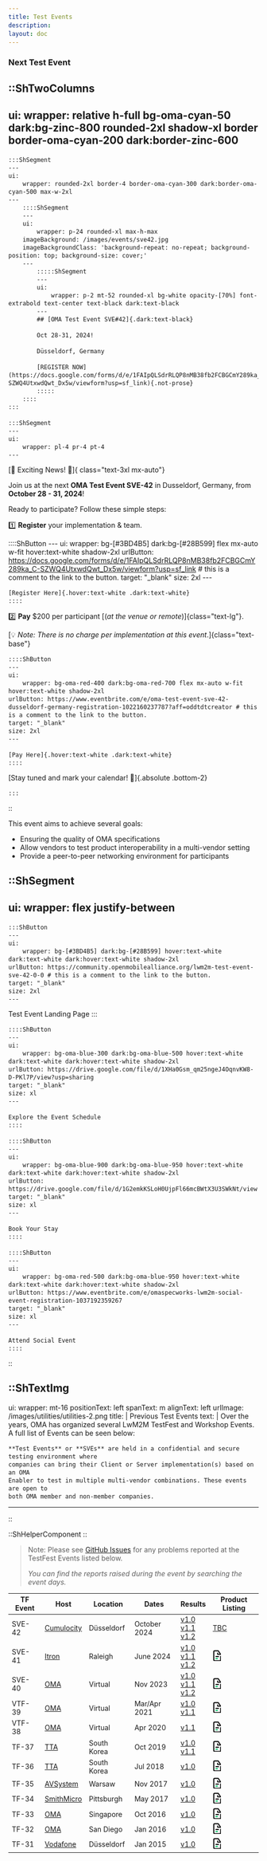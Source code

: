 ```yaml
---
title: Test Events
description:
layout: doc
---
```


### Next Test Event

::ShTwoColumns
---
ui:
    wrapper: relative h-full bg-oma-cyan-50 dark:bg-zinc-800 rounded-2xl shadow-xl border border-oma-cyan-200 dark:border-zinc-600
---
    :::ShSegment
    ---
    ui:
        wrapper: rounded-2xl border-4 border-oma-cyan-300 dark:border-oma-cyan-500 max-w-2xl 
    ---
        ::::ShSegment
        ---
        ui:
            wrapper: p-24 rounded-xl max-h-max
        imageBackground: /images/events/sve42.jpg
        imageBackgroundClass: 'background-repeat: no-repeat; background-position: top; background-size: cover;'
        ---
            :::::ShSegment
            ---
            ui:
                wrapper: p-2 mt-52 rounded-xl bg-white opacity-[70%] font-extrabold text-center text-black dark:text-black
            ---
            ## [OMA Test Event SVE#42]{.dark:text-black}

            Oct 28-31, 2024!

            Düsseldorf, Germany

            [REGISTER NOW](https://docs.google.com/forms/d/e/1FAIpQLSdrRLQP8nMB38fb2FCBGCmY289ka_C-SZWQ4UtxwdQwt_Dx5w/viewform?usp=sf_link){.not-prose}
            :::::
        ::::
    :::

    :::ShSegment
    ---
    ui:
        wrapper: pl-4 pr-4 pt-4
    ---

   [🚀 Exciting News! 🚀]{ class="text-3xl mx-auto"} 

   Join us at the next **OMA Test Event SVE-42** in Dusseldorf, Germany, from **October 28 - 31, 2024**!

   Ready to participate? Follow these simple steps:

   1️⃣ **Register** your implementation & team.

   ::::ShButton
    ---
    ui:
        wrapper: bg-[#3BD4B5] dark:bg-[#28B599] flex mx-auto w-fit hover:text-white shadow-2xl
    urlButton: https://docs.google.com/forms/d/e/1FAIpQLSdrRLQP8nMB38fb2FCBGCmY289ka_C-SZWQ4UtxwdQwt_Dx5w/viewform?usp=sf_link # this is a comment to the link to the button.
    target: "_blank"
    size: 2xl 
    ---

    [Register Here]{.hover:text-white .dark:text-white}
    ::::

   2️⃣ **Pay** $200 per participant [(_at the venue or remote_)]{class="text-lg"}.

   [💡 _Note: There is no charge per implementation at this event_.]{class="text-base"}

    ::::ShButton
    ---
    ui:
        wrapper: bg-oma-red-400 dark:bg-oma-red-700 flex mx-auto w-fit hover:text-white shadow-2xl
    urlButton: https://www.eventbrite.com/e/oma-test-event-sve-42-dusseldorf-germany-registration-1022160237787?aff=oddtdtcreator # this is a comment to the link to the button.
    target: "_blank"
    size: 2xl 
    ---

    [Pay Here]{.hover:text-white .dark:text-white}
    ::::

   [Stay tuned and mark your calendar! 📅]{.absolute .bottom-2}

    :::
::

This event aims to achieve several goals:

* Ensuring the quality of OMA specifications
* Allow vendors to test product interoperability in a multi-vendor setting
* Provide a peer-to-peer networking environment for participants

::ShSegment
---
ui:
    wrapper: flex justify-between
---
    :::ShButton
    ---
    ui:
        wrapper: bg-[#3BD4B5] dark:bg-[#28B599] hover:text-white dark:text-white dark:hover:text-white shadow-2xl
    urlButton: https://community.openmobilealliance.org/lwm2m-test-event-sve-42-0-0 # this is a comment to the link to the button.
    target: "_blank"
    size: 2xl 
    ---

   Test Event Landing Page
    :::

    ::::ShButton
    ---
    ui:
        wrapper: bg-oma-blue-300 dark:bg-oma-blue-500 hover:text-white dark:text-white dark:hover:text-white shadow-2xl
    urlButton: https://drive.google.com/file/d/1XHa0Gsm_qm25ngeJ4OqnvKW8-D-PKl7P/view?usp=sharing
    target: "_blank"
    size: xl 
    ---

    Explore the Event Schedule
    ::::  

    ::::ShButton
    ---
    ui:
        wrapper: bg-oma-blue-900 dark:bg-oma-blue-950 hover:text-white dark:text-white dark:hover:text-white shadow-2xl
    urlButton: https://drive.google.com/file/d/1G2emkKSLoH0UjpFl66mcBWtX3U3SWkNt/view
    target: "_blank"
    size: xl 
    ---

    Book Your Stay
    ::::

    ::::ShButton
    ---
    ui:
        wrapper: bg-oma-red-500 dark:bg-oma-blue-950 hover:text-white dark:text-white dark:hover:text-white shadow-2xl
    urlButton: https://www.eventbrite.com/e/omaspecworks-lwm2m-social-event-registration-1037192359267
    target: "_blank"
    size: xl 
    ---

    Attend Social Event
    ::::
::

::ShTextImg
---
ui:
    wrapper: mt-16
positionText: left
spanText: m
alignText: left
urlImage: /images/utilities/utilities-2.png
title: |
  Previous Test Events
text: |
    Over the years, OMA has organized several LwM2M TestFest and Workshop Events. A full list of Events can be seen below:
    
    **Test Events** or **SVEs** are held in a confidential and secure testing environment where
    companies can bring their Client or Server implementation(s) based on an OMA
    Enabler to test in multiple multi-vendor combinations. These events are open to
    both OMA member and non-member companies.
---
::

::ShHelperComponent
::

> Note: Please see <a href="https://github.com/OpenMobileAlliance/OMA_LwM2M_for_Developers/issues" target="_blank">GitHub Issues</a> for any problems reported at the TestFest Events listed below.
>
>  _You can find the reports raised during the event by searching the event days._

<table>
    <thead>
        <tr>
            <th>TF Event</th>
            <th>Host</th>
            <th>Location</th>
            <th>Dates</th>
            <th>Results</th>
            <th>Product Listing</th>     
        </tr>
    </thead>
    <tbody>
        <tr>
            <td>SVE-42</td>
            <td><a href="https://www.softwareag.com/" target="_blank">Cumulocity</a></td>
            <td>Düsseldorf</td>
            <td>October 2024</td>
            <td>
            <a href="" target="_blank"> v1.0</a></br>
            <a href="" target="_blank"> v1.1</a></br>
            <a href="" target="_blank"> v1.2</a> 
            </td>
            <td><a href="" target="_blank">TBC</a></td>
        </tr>
        <tr>
            <td>SVE-41</td>
            <td><a href="https://na.itron.com/" target="_blank">Itron</a></td>
            <td>Raleigh</td>
            <td>June 2024</td>
            <td>
            <a href="https://openmobilealliance.org/test_events/SVE-41/Test%20Results/OMA-SVE-41-Raleigh%20USA-10-13%20June%202024_Event-Conglomerated-Test_Results-LwM2M%20v1_0.pdf" target="_blank"> v1.0</a></br>
            <a href="https://openmobilealliance.org/test_events/SVE-41/Test%20Results/OMA-SVE-41%20(Raleigh,USA),%2010-13%20June%202024_Event%20Conglomerated-Test_Results-LwM2M%20v1_1.pdf" target="_blank"> v1.1</a></br>
            <a href="https://openmobilealliance.org/test_events/SVE-41/Test%20Results/OMA-SVE-41%20(Raleigh,USA),%2010-13%20June%202024_Event%20Conglomerated-Test_Results-LwM2M%20v1_2.pdf" target="_blank"> v1.2</a> 
            </td>
            <td><a href="/lwm2m/community/product-listing" target="_blank"><img src="/images/events/page.png"  alt="Product Listing Webpage"></a></td>
        </tr>
        <tr>
            <td>SVE-40</td>
            <td><a href="" target="_blank">OMA</a></td>
            <td>Virtual</td>
            <td>Nov 2023</td>
             <td><a href="https://openmobilealliance.org/test_events/VSVE-40/SVE-40_15-21-Nov-2023_Event-Conglomerated-Test-Results-LwM2M-v1_0.pdf" target="_blank"> v1.0</a></br> 
             <a href="https://openmobilealliance.org/test_events/VSVE-40/SVE-40_15-21-Nov-2023_Event-Conglomerated-Test-Results-LwM2M-v1_1.pdf" target="_blank"> v1.1</a></br>
             <a href="https://openmobilealliance.org/test_events/VSVE-40/SVE-40_15-21-Nov-2023_Event-Conglomerated-Test-Results-LwM2M-v1_2.pdf" target="_blank"> v1.2</a>
             </td>
            <td><a href="/lwm2m/community/product-listing" target="_blank"><img src="/images/events/page.png"  alt="Product Listing Webpage"></a></td>
        </tr>
        <tr>
            <td>VTF-39</td>
            <td><a href="" target="_blank">OMA</a></td>
            <td>Virtual</td>
            <td>Mar/Apr 2021</td>
            <td><a href="https://www.openmobilealliance.org/test_events/VTF-39/Mar_2021_VTF_Summary_and_Results_v1.0.pdf" target="_blank"> v1.0</a> </br> <a href="https://www.openmobilealliance.org/test_events/VTF-39/Mar_2021_VTF_Summary_and_Results.pdf" target="_blank"> v1.1</a></td>
            <td><a href="/lwm2m/community/product-listing" target="_blank"><img src="/images/events/page.png"  alt="Product Listing Webpage"></a></td>
        </tr>
        <tr>
            <td>VTF-38</td>
            <td><a href="" target="_blank">OMA</a></td>
            <td>Virtual</td>
            <td>Apr 2020</td>
            <td><a href="https://www.openmobilealliance.org/test_events/VTF-38/Virtual_Apr_2020_All_Test_Results.pdf" target="_blank"> v1.1</a></td>
            <td><a href="/lwm2m/community/product-listing" target="_blank"><img src="/images/events/page.png"  alt="Product Listing Webpage"></a></td>
        </tr>
        <tr>
            <td>TF-37</td>
            <td><a href="http://www.tta.or.kr/" target="_blank">TTA</a></td>
            <td>South Korea</td>
            <td>Oct 2019</td>
            <td><a href="https://www.openmobilealliance.org/test_events/TF-37/Korea_Oct_2019_v1_0_Consolidated_Test_Results.pdf" target="_blank"> v1.0</a> </br><a href="https://www.openmobilealliance.org/test_events/TF-37/Korea_Oct_2019_v1_1_Consolidated_Test_Results.pdf" target="_blank"> v1.1</a> </td>
            <td><a href="/lwm2m/community/product-listing" target="_blank"><img src="/images/events/page.png"  alt="Product Listing Webpage"></a></td>
        </tr>
        <tr>
            <td>TF-36</td>
            <td><a href="http://www.tta.or.kr/" target="_blank">TTA</a></td>
            <td>South Korea</td>
            <td>Jul 2018</td>
            <td><a href="https://www.openmobilealliance.org/test_events/TF-36/Korea_July_2018_All_Test_Results.pdf" target="_blank"> v1.0</a></td>
            <td><a href="/lwm2m/community/product-listing" target="_blank"><img src="/images/events/page.png"  alt="Product Listing Webpage"></a></td>
        </tr>
        <tr>
            <td>TF-35</td>
            <td><a href="https://www.avsystem.com/" target="_blank">AVSystem</a></td>
            <td>Warsaw</td>
            <td>Nov 2017</td>
            <td><a href="https://www.openmobilealliance.org/test_events/TF-35/Warsaw_Nov_2017_All_Test_Results.pdf" target="_blank"> v1.0</a></td>
            <td><a href="/lwm2m/community/product-listing" target="_blank"><img src="/images/events/page.png"  alt="Product Listing Webpage"></a></td>
        </tr>
        <tr>
            <td>TF-34</td>
            <td><a href="https://www.smithmicro.com/" target="_blank">SmithMicro</a></td>
            <td>Pittsburgh</td>
            <td>May 2017</td>
            <td><a href="https://www.openmobilealliance.org/test_events/TF-34/TestFest-Summary-Document.pdf" target="_blank"> v1.0</a></td>
            <td><a href="/lwm2m/community/product-listing" target="_blank"><img src="/images/events/page.png"  alt="Product Listing Webpage"></a></td>
        </tr>
        <tr>
            <td>TF-33</td>
            <td><a href="https://lwm2m.openmobilealliance.org/testfests/" target="_blank">OMA</a></td>
            <td>Singapore</td>
            <td>Oct 2016</td>
            <td><a href="https://www.openmobilealliance.org/test_events/TF-33/OMA-TestFest-Results-Summary-Singapore.pdf" target="_blank"> v1.0</a></td>
            <td><a href="/lwm2m/community/product-listing" target="_blank"><img src="/images/events/page.png"  alt="Product Listing Webpage"></a></td>
        </tr>
        <tr>
            <td>TF-32</td>
            <td><a href="https://lwm2m.openmobilealliance.org/testfests/" target="_blank">OMA</a></td>
            <td>San Diego</td>
            <td>Jan 2016</td>
            <td><a href="https://www.openmobilealliance.org/test_events/TF-32/Jan.2016.TestFest.Summary.Document.pdf" target="_blank"> v1.0</a></td>
            <td><a href="/lwm2m/community/product-listing" target="_blank"><img src="/images/events/page.png"  alt="Product Listing Webpage"></a></td>
        </tr>
        <tr>
            <td>TF-31</td>
            <td><a href="https://www.vodafone.com/" target="_blank">Vodafone</a></td>
            <td>Düsseldorf</td>
            <td>Jan 2015</td>
            <td><a href="https://www.openmobilealliance.org/test_events/TF-31/TestFest%20Summary%20Document.pdf" target="_blank"> v1.0</a></td>
            <td><a href="/lwm2m/community/product-listing" target="_blank"><img src="/images/events/page.png"  alt="Product Listing Webpage"></a></td>
        </tr>
    </body>
</table>